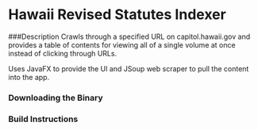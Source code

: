Hawaii Revised Statutes Indexer
===============================

###Description
Crawls through a specified URL on capitol.hawaii.gov and provides a table of contents for viewing all of a single volume at once instead of clicking through URLs.  

Uses JavaFX to provide the UI and JSoup web scraper to pull the content into the app. 

### Downloading the Binary

### Build Instructions

